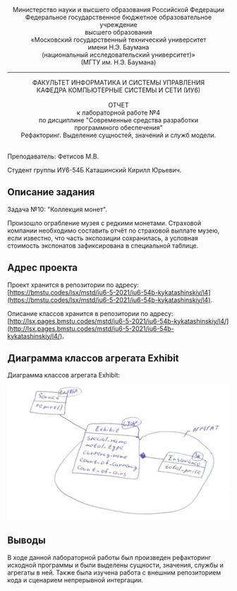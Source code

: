<div align="center">
Министерство науки и высшего образования Российской Федерации <br />
Федеральное государственное бюджетное образовательное учреждение <br />
высшего образования <br />
«Московский государственный технический университет <br />
имени Н.Э. Баумана <br />
(национальный исследовательский университет)» <br />
(МГТУ им. Н.Э. Баумана)
</div>
<hr />
<div align="center">
ФАКУЛЬТЕТ ИНФОРМАТИКА И СИСТЕМЫ УПРАВЛЕНИЯ <br />
КАФЕДРА КОМПЬЮТЕРНЫЕ СИСТЕМЫ И СЕТИ (ИУ6)
</div>
<br />
<div align="center">
ОТЧЕТ <br />
к лабораторной работе №4 <br />
по дисциплине "Современные средства разработки <br />
программного обеспечения" <br />
Рефакторинг. Выделение сущностей, значений и служб модели.
</div>
<br />

Преподаватель: Фетисов М.В.

Студент группы ИУ6-54Б Каташинский Кирилл Юрьевич.

## Описание задания

Задача №10: "Коллекция монет".

Произошло ограбление музея с редкими монетами. Страховой компании необходимо составить отчёт по страховой выплате музею, если известно, что часть экспозиции сохранилась, а условная стоимость экспонатов зафиксирована в специальной таблице.

## Адрес проекта

Проект хранится в репозитории по адресу: [https://bmstu.codes/lsx/mstd/iu6-5-2021/iu6-54b-kykatashinskiy/l4](https://bmstu.codes/lsx/mstd/iu6-5-2021/iu6-54b-kykatashinskiy/l4).

Описание классов хранится в репозитории по адресу: [http://lsx.pages.bmstu.codes/mstd/iu6-5-2021/iu6-54b-kykatashinskiy/l4/](http://lsx.pages.bmstu.codes/mstd/iu6-5-2021/iu6-54b-kykatashinskiy/l4/).

## Диаграмма классов агрегата Exhibit

Диаграмма классов агрегата Exhibit:

![Диаграмма классов агрегата Exhibit](doc/class_diagram.jpg)

## Выводы

В ходе данной лабораторной работы был произведен рефакторинг исходной программы и были выделены сущности, значения, службы и агрегаты в ней. Также была изучена работа с внешним репозиторием кода и сценарием непрерывной интергации.
